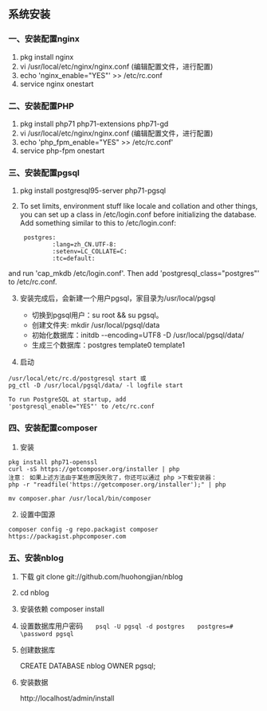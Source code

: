 ## 系统安装

### 一、安装配置nginx

1. pkg install nginx
2. vi /usr/local/etc/nginx/nginx.conf   (编辑配置文件，进行配置)
3. echo 'nginx_enable="YES"' >> /etc/rc.conf
4. service nginx onestart


### 二、安装配置PHP

1. pkg install php71 php71-extensions php71-gd
2. vi /usr/local/etc/nginx/nginx.conf   (编辑配置文件，进行配置)
3. echo 'php_fpm_enable="YES" >> /etc/rc.conf'
4. service php-fpm onestart


### 三、安装配置pgsql

1. pkg install postgresql95-server php71-pgsql
2. To set limits, environment stuff like locale and collation and other
	things, you can set up a class in /etc/login.conf before initializing
	the database. Add something similar to this to /etc/login.conf:

		postgres:
		        :lang=zh_CN.UTF-8:
		        :setenv=LC_COLLATE=C:
		        :tc=default:

and run 'cap_mkdb /etc/login.conf'.
Then add 'postgresql_class="postgres"' to /etc/rc.conf.

3. 安装完成后，会新建一个用户pgsql，家目录为/usr/local/pgsql
   * 切换到pgsql用户：su root && su pgsql。
   * 创建文件夹: mkdir /usr/local/pgsql/data
   * 初始化数据库：initdb --encoding=UTF8 -D /usr/local/pgsql/data/
   * 生成三个数据库：postgres  template0  template1

4. 启动
```
/usr/local/etc/rc.d/postgresql start 或
pg_ctl -D /usr/local/pgsql/data/ -l logfile start

To run PostgreSQL at startup, add
'postgresql_enable="YES"' to /etc/rc.conf
```

### 四、安装配置composer

1. 安装
```
pkg install php71-openssl
curl -sS https://getcomposer.org/installer | php
注意： 如果上述方法由于某些原因失败了，你还可以通过 php >下载安装器：
php -r "readfile('https://getcomposer.org/installer');" | php

mv composer.phar /usr/local/bin/composer
```

2. 设置中国源
```
composer config -g repo.packagist composer https://packagist.phpcomposer.com
```

### 五、安装nblog

1. 下载 git clone git://github.com/huohongjian/nblog
2. cd nblog
3. 安装依赖 composer install
4. 设置数据库用户密码
`    psql -U pgsql -d postgres `
`    postgres=# \password pgsql `
    
5. 创建数据库

    CREATE DATABASE nblog OWNER pgsql;
6. 安装数据

    http://localhost/admin/install

